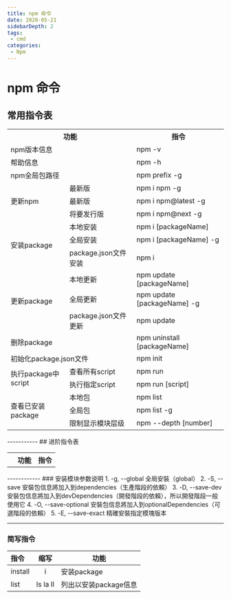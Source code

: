```yaml
---
title: npm 命令
date: 2020-05-21
sidebarDepth: 2
tags:
 - cmd
categories:
 - Npm
---
```


# npm 命令

## 常用指令表
<table>
<tr>
<th colspan="2">功能</th>
<th>指令</th>
</tr>
<tr>
<td colspan="2">npm版本信息</td>
<td>npm -v</td>
</tr>
<tr>
<td colspan="2">帮助信息</td>
<td>npm -h</td>
</tr>
<tr>
<td colspan="2">npm全局包路径</td>
<td>npm prefix -g</td>
</tr>
<tr>
<td rowspan="3">更新npm</td>
<td>最新版</td>
<td>npm i npm -g</td>
</tr>
<tr>
<td>最新版</td>
<td>npm i npm@latest -g</td>
</tr>
<tr>
<td>将要发行版</td>
<td>npm i npm@next -g</td>
</tr>
<tr>
<td rowspan="3">安装package</td>
<td>本地安装</td>
<td>npm i [packageName]</td>
</tr>
<tr>
<td>全局安装</td>
<td>npm i [packageName] -g</td>
</tr>
<tr>
<td>package.json文件安装</td>
<td>npm i</td>
</tr>
<tr>
<td rowspan="3">更新package</td>
<td>本地更新</td>
<td>npm update [packageName]</td>
</tr>
<tr>
<td>全局更新</td>
<td>npm update [packageName] -g</td>
</tr>
<tr>
<td>package.json文件更新</td>
<td>npm update</td>
</tr>
<tr>
<td colspan="2">删除package</td>
<td>npm uninstall [packageName]</td>
</tr>
<tr>
<td colspan="2">初始化package.json文件</td>
<td>npm init</td>
</tr>
<tr>
<td rowspan="2">执行package中script</td>
<td>查看所有script</td>
<td>npm run</td>
</tr>
<tr>
<td>执行指定script</td>
<td>npm run [script]</td>
</tr>
<tr>
    <td rowspan="3">查看已安装package</td>
    <td>本地包</td>
    <td>npm list</td>
</tr>
<tr>
    <td>全局包</td>
    <td>npm list -g</td>
</tr>
<tr>
    <td>限制显示模块层级</td>
    <td>npm --depth [number]</td>
</tr>
</table>
-----------
## 进阶指令表
<table>
<td>
<th>功能</th>
<th>指令</th>
</td>
</table>
------------
### 安装模块参数说明
1. -g, --global 全局安裝（global）
2. -S, --save 安裝包信息將加入到dependencies（生產階段的依賴）
3. -D, --save-dev 安裝包信息將加入到devDependencies（開發階段的依賴），所以開發階段一般使用它
4. -O, --save-optional 安裝包信息將加入到optionalDependencies（可選階段的依賴）
5. -E, --save-exact 精確安裝指定模塊版本
   
---------
### 简写指令

|指令|缩写|功能|
|:---|:---:|---|
|install|i|安装package|
|list|ls la ll|列出以安装package信息|
